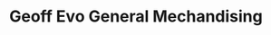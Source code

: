 ---
title: "Geoff Evo General Mechandising"
url: /alaminos/geoff-evo-general-mechandising/
shop: variety store
---